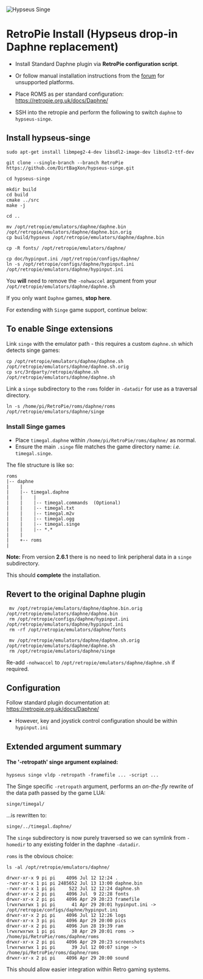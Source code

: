 ![Hypseus Singe](https://raw.githubusercontent.com/DirtBagXon/hypseus-singe/master/screenshots/hypseus-minilogo.png)

# RetroPie Install (Hypseus drop-in Daphne replacement)

* Install Standard Daphne plugin via **RetroPie configuration script**.

* Or follow manual installation instructions from the [forum](https://retropie.org.uk/forum/post/263036) for unsupported platforms.

* Place ROMS as per standard configuration: https://retropie.org.uk/docs/Daphne/

* SSH into the retropie and perform the following to switch `daphne` to `hypseus-singe`.


## Install hypseus-singe

    sudo apt-get install libmpeg2-4-dev libsdl2-image-dev libsdl2-ttf-dev

    git clone --single-branch --branch RetroPie https://github.com/DirtBagXon/hypseus-singe.git

    cd hypseus-singe

    mkdir build
    cd build
    cmake ../src
    make -j

    cd ..

    mv /opt/retropie/emulators/daphne/daphne.bin /opt/retropie/emulators/daphne/daphne.bin.orig
    cp build/hypseus /opt/retropie/emulators/daphne/daphne.bin

    cp -R fonts/ /opt/retropie/emulators/daphne/

    cp doc/hypinput.ini /opt/retropie/configs/daphne/
    ln -s /opt/retropie/configs/daphne/hypinput.ini /opt/retropie/emulators/daphne/hypinput.ini

You **will** need to remove the ``-nohwaccel`` argument from your ``/opt/retropie/emulators/daphne/daphne.sh``

If you only want ``Daphne`` games, **stop here**.

For extending with ``Singe`` game support, continue below:

## To enable Singe extensions

Link ``singe`` with the emulator path - this requires a custom ``daphne.sh`` which detects singe games:

    cp /opt/retropie/emulators/daphne/daphne.sh /opt/retropie/emulators/daphne/daphne.sh.orig
    cp src/3rdparty/retropie/daphne.sh /opt/retropie/emulators/daphne/daphne.sh

Link a ``singe`` subdirectory to the ``roms`` folder in ``-datadir`` for use as a traversal directory.

    ln -s /home/pi/RetroPie/roms/daphne/roms /opt/retropie/emulators/daphne/singe

### Install Singe games

* Place ``timegal.daphne`` within ``/home/pi/RetroPie/roms/daphne/`` as normal.
* Ensure the main ``.singe`` file matches the game directory name: *i.e.* ``timegal.singe``.

The file structure is like so:

    roms
    |-- daphne
    |    |
    |    |-- timegal.daphne
    |    |    |
    |    |    |-- timegal.commands  (Optional)
    |    |    |-- timegal.txt
    |    |    |-- timegal.m2v
    |    |    |-- timegal.ogg
    |    |    |-- timegal.singe
    |    |    |-- *.*
    |    |
    |    +-- roms
    |

**Note:** From version **2.6.1** there is no need to link peripheral data in a ``singe`` subdirectory.

This should **complete** the installation.

## Revert to the original Daphne plugin

     mv /opt/retropie/emulators/daphne/daphne.bin.orig /opt/retropie/emulators/daphne/daphne.bin
     rm /opt/retropie/configs/daphne/hypinput.ini /opt/retropie/emulators/daphne/hypinput.ini
     rm -rf /opt/retropie/emulators/daphne/fonts

     mv /opt/retropie/emulators/daphne/daphne.sh.orig /opt/retropie/emulators/daphne/daphne.sh
     rm /opt/retropie/emulators/daphne/singe

Re-add ``-nohwaccel`` to  ``/opt/retropie/emulators/daphne/daphne.sh`` if required.

## Configuration

Follow standard plugin documentation at: https://retropie.org.uk/docs/Daphne/

* However, key and joystick control configuration should be within `hypinput.ini`

## Extended argument summary

#### The '-retropath' singe argument explained:

    hypseus singe vldp -retropath -framefile ... -script ...

The Singe specific ``-retropath`` argument, performs an *on-the-fly* rewrite of the data path passed by the game LUA:

    singe/timegal/

...is rewritten to:

    singe/../timegal.daphne/

The ``singe`` subdirectory is now purely traversed so we can symlink from ``-homedir`` to any existing folder in the daphne ``-datadir``.

``roms`` is the obvious choice:

    ls -al /opt/retropie/emulators/daphne/

    drwxr-xr-x 9 pi pi    4096 Jul 12 12:24 .
    -rwxr-xr-x 1 pi pi 2485652 Jul 13 13:00 daphne.bin
    -rwxr-xr-x 1 pi pi     522 Jul 12 12:24 daphne.sh
    drwxr-xr-x 2 pi pi    4096 Jul  9 22:28 fonts
    drwxr-xr-x 2 pi pi    4096 Apr 29 20:23 framefile
    lrwxrwxrwx 1 pi pi      41 Apr 29 20:01 hypinput.ini -> /opt/retropie/configs/daphne/hypinput.ini
    drwxr-xr-x 2 pi pi    4096 Jul 12 12:26 logs
    drwxr-xr-x 3 pi pi    4096 Apr 29 20:00 pics
    drwxr-xr-x 2 pi pi    4096 Jun 28 19:39 ram
    lrwxrwxrwx 1 pi pi      38 Apr 29 20:01 roms -> /home/pi/RetroPie/roms/daphne/roms
    drwxr-xr-x 2 pi pi    4096 Apr 29 20:23 screenshots
    lrwxrwxrwx 1 pi pi      39 Jul 12 00:07 singe -> /home/pi/RetroPie/roms/daphne/roms
    drwxr-xr-x 2 pi pi    4096 Apr 29 20:00 sound

This should allow easier integration within Retro gaming systems.

